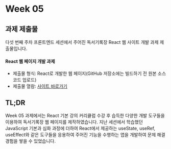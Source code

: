# Week 05

## 과제 제출물

다섯 번째 주차 프론트엔드 세션에서 주어진 독서기록장 React 웹 사이트 개발 과제 제출물입니다.

#### React 웹 페이지 개발 과제

- 제출물 형식: React로 개발한 웹 페이지(GitHub 저장소에는 빌드하기 전 원본 소스 코드 업로드)
- 제출물 열람: [사이트 바로가기](https://tansan7271.github.io/BookBook/)

## TL;DR

Week 05 과제에서는 React 기본 강의 커리큘럼 수강 후 습득한 다양한 개발 도구들을 이용하여 독서기록장 웹 페이지를 제작하였습니다. 지난 세션에서 학습했던 JavaScript 기본과 심화 과정에 더하여 React에서 제공하는 useState, useRef, useEffect와 같은 도구들을 응용하여 주어진 기능을 수행하는 앱을 개발하여 문제 해결 경험을 쌓을 수 있었습니다.

